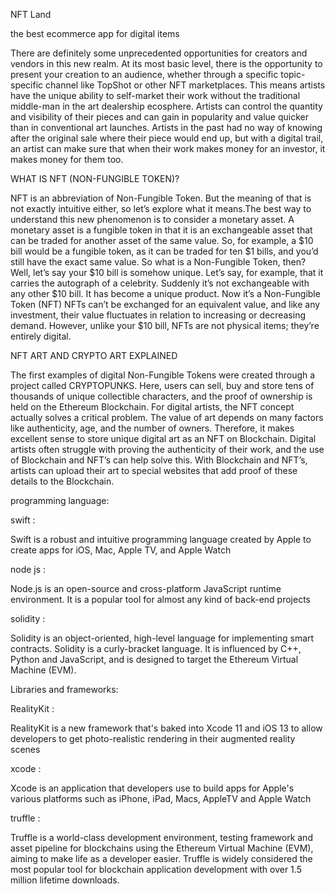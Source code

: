 NFT Land 

the best ecommerce app for digital items

There are definitely some unprecedented opportunities for creators and vendors in this new realm. At its most basic level, 
there is the opportunity to present your creation to an audience, whether through a specific topic-specific channel like 
TopShot or other NFT marketplaces.
This means artists have the unique ability to self-market their work without the traditional middle-man in the art dealership ecosphere. 
Artists can control the quantity and visibility of their pieces and can gain in popularity and value quicker than in conventional art launches. 
Artists in the past had no way of knowing after the original sale where their piece would end up, but with a digital trail, an artist can make sure that 
when their work makes money for an investor, it makes money for them too.

WHAT IS NFT (NON-FUNGIBLE TOKEN)?

NFT is an abbreviation of Non-Fungible Token. But the meaning of that is not exactly intuitive either,
so let’s explore what it means.The best way to understand this new phenomenon is to consider a monetary asset.
A monetary asset is a fungible token in that it is an exchangeable asset that can be traded for another asset 
of the same value. So, for example, a $10 bill would be a fungible token, as it can be traded for ten $1 bills,
and you’d still have the exact same value. So what is a Non-Fungible Token, then? Well, let’s say your $10 bill is
somehow unique. Let’s say, for example, that it carries the autograph of a celebrity. Suddenly it’s not exchangeable
with any other $10 bill. It has become a unique product. Now it’s a Non-Fungible Token (NFT)
NFTs can’t be exchanged for an equivalent value, and like any investment, their value fluctuates in relation to increasing
or decreasing demand. However, unlike your $10 bill, NFTs are not physical items; they’re entirely digital.


NFT ART AND CRYPTO ART EXPLAINED


The first examples of digital Non-Fungible Tokens were created through a project called CRYPTOPUNKS. Here, users can sell, 
buy and store tens of thousands of unique collectible characters, and the proof of ownership is held on the Ethereum Blockchain.
For digital artists, the NFT concept actually solves a critical problem. The value of art depends on many factors like authenticity, 
age, and the number of owners. Therefore, it makes excellent sense to store unique digital art as an NFT on Blockchain. Digital artists
often struggle with proving the authenticity of their work, and the use of Blockchain and NFT’s can help solve this. With Blockchain and NFT’s, 
artists can upload their art to special websites that add proof of these details to the Blockchain.


programming language:

swift :

Swift is a robust and intuitive programming language created by Apple to create apps for iOS, Mac, Apple TV, and Apple Watch

node js :

Node.js is an open-source and cross-platform JavaScript runtime environment. It is a popular tool for almost any kind of back-end projects

solidity :

Solidity is an object-oriented, high-level language for implementing smart contracts. Solidity is a curly-bracket language. It is influenced
by C++, Python and JavaScript, and is designed to target the Ethereum Virtual Machine (EVM).


Libraries and frameworks:

RealityKit :

RealityKit is a new framework that's baked into Xcode 11 and iOS 13 to allow developers to get photo-realistic rendering in their augmented reality scenes

xcode :

Xcode is an application that developers use to build apps for Apple's various platforms such as iPhone, iPad, Macs, AppleTV and Apple Watch

truffle :

Truffle is a world-class development environment, testing framework and asset pipeline for blockchains using the Ethereum Virtual Machine (EVM), aiming to make life as a developer easier. Truffle is widely considered the most popular tool for blockchain application development with over 1.5 million lifetime downloads.
